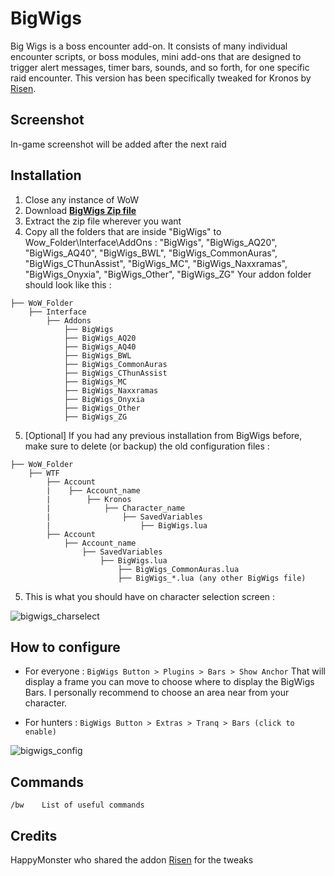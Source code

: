 # BigWigs

Big Wigs is a boss encounter add-on. It consists of many individual encounter scripts, or boss modules, mini add-ons that are designed to trigger alert messages, timer bars, sounds, and so forth, for one specific raid encounter.
This version has been specifically tweaked for Kronos by [Risen](http://www.risencc.com/).

## Screenshot

In-game screenshot will be added after the next raid

## Installation
1. Close any instance of WoW
2. Download **[BigWigs Zip file](https://github.com/Linae-Kronos/BigWigs/archive/master.zip)**
3. Extract the zip file wherever you want
4. Copy all the folders that are inside "BigWigs" to Wow_Folder\Interface\AddOns : "BigWigs", "BigWigs_AQ20", "BigWigs_AQ40", "BigWigs_BWL", "BigWigs_CommonAuras", "BigWigs_CThunAssist", "BigWigs_MC", "BigWigs_Naxxramas", "BigWigs_Onyxia", "BigWigs_Other", "BigWigs_ZG"
Your addon folder should look like this :
```
├── WoW_Folder
    ├── Interface
        ├── Addons
            ├── BigWigs
            ├── BigWigs_AQ20
            ├── BigWigs_AQ40
            ├── BigWigs_BWL
            ├── BigWigs_CommonAuras
            ├── BigWigs_CThunAssist
            ├── BigWigs_MC
            ├── BigWigs_Naxxramas
            ├── BigWigs_Onyxia
            ├── BigWigs_Other
            ├── BigWigs_ZG
```
   
5. [Optional] If you had any previous installation from BigWigs before, make sure to delete (or backup) the old configuration files :
```
├── WoW_Folder
    ├── WTF
        ├── Account
        |    ├── Account_name
        |        ├── Kronos
        |            ├── Character_name
        |                ├── SavedVariables
        |                    ├── BigWigs.lua
        ├── Account
    	    ├── Account_name
    	        ├── SavedVariables
    	            ├── BigWigs.lua
    	                ├── BigWigs_CommonAuras.lua
    	                ├── BigWigs_*.lua (any other BigWigs file)
```

5. This is what you should have on character selection screen :

![bigwigs_charselect](https://cloud.githubusercontent.com/assets/24671466/24905771/5abf160e-1eb5-11e7-8e6c-91fe9ca36a16.png)

## How to configure

- For everyone :
```BigWigs Button > Plugins > Bars > Show Anchor```
That will display a frame you can move to choose where to display the BigWigs Bars. I personally recommend to choose an area near from your character.

- For hunters :
```BigWigs Button > Extras > Tranq > Bars (click to enable)```

![bigwigs_config](https://cloud.githubusercontent.com/assets/24671466/24906187/fdb21554-1eb6-11e7-8cab-4295bd654e1d.png)

## Commands
```
/bw    List of useful commands
```

## Credits
HappyMonster who shared the addon
[Risen](http://www.risencc.com/) for the tweaks

